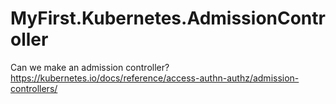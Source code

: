 # MyFirst.Kubernetes.AdmissionController
Can we make an admission controller?  https://kubernetes.io/docs/reference/access-authn-authz/admission-controllers/
